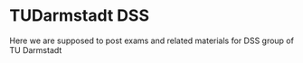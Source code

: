 # TUDarmstadt DSS

Here we are supposed to post exams and related materials for DSS group of TU Darmstadt
